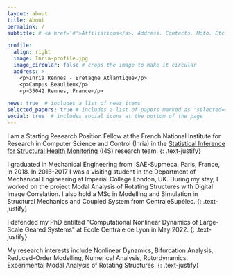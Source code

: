 ```yaml
---
layout: about
title: About
permalink: /
subtitle: # <a href='#'>Affiliations</a>. Address. Contacts. Moto. Etc.

profile:
  align: right
  image: Inria-profile.jpg
  image_circular: false # crops the image to make it circular
  address: >
    <p>Inria Rennes - Bretagne Atlantique</p>
    <p>Campus Beaulieu</p>
    <p>35042 Rennes, France</p> 

news: true  # includes a list of news items
selected_papers: true # includes a list of papers marked as "selected={true}"
social: true  # includes social icons at the bottom of the page
---
```


I am a Starting Research Position Fellow at the French National Institute for Research in Computer Science and Control (Inria) in the [Statistical Inference for Structural Health Monitoring](https://team.inria.fr/i4s/) (I4S) research team.
{: .text-justify}

I graduated in Mechanical Engineering from ISAE-Supméca, Paris, France, in 2018. In 2016-2017 I was a visiting student in the Department of Mechanical Engineering at Imperial College London, UK. During my stay, I worked on the project Modal Analysis of Rotating Structures with Digital Image Correlation. I also hold a MSc in Modelling and Simulation in Structural Mechanics and Coupled System from CentraleSupélec.
{: .text-justify}

I defended my PhD entilted "Computational Nonlinear Dynamics of Large-Scale Geared Systems" at Ecole Centrale de Lyon in May 2022. 
{: .text-justify}

My research interests include Nonlinear Dynamics, Bifurcation Analysis, Reduced-Order Modelling, Numerical Analysis, Rotordynamics, Experimental Modal Analysis of Rotating Structures.
{: .text-justify}